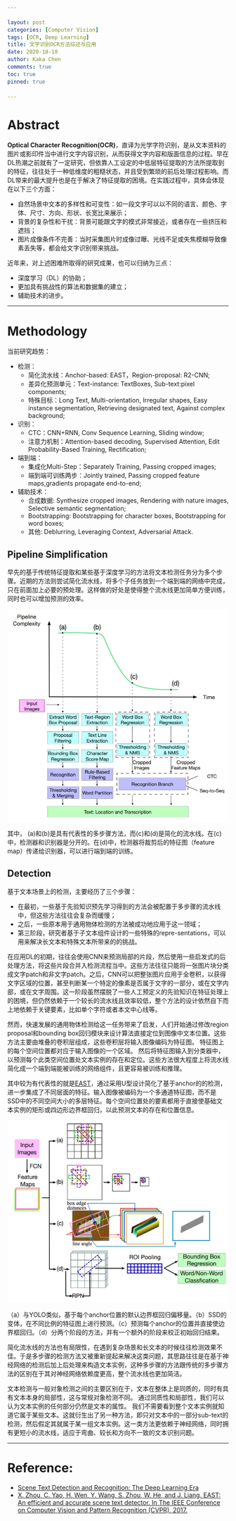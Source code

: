 ```yaml
---

layout: post
categories: [Computer Vision]
tags: [OCR, Deep Learning]
title: 文字识别OCR方法综述与应用
date: 2020-10-10
author: Kaka Chen
comments: true
toc: true
pinned: true

---
```


# Abstract

**Optical Character Recognition(OCR)**，直译为光学字符识别，是从文本资料的图片或影印件当中进行文字内容识别，从而获得文字内容和版面信息的过程。早在DL热潮之前就有了一定研究，但依靠人工设定的中低层特征提取的方法所提取到的特征，往往处于一种低维度的粗糙状态，并且受到繁琐的前后处理过程影响。而DL带来的最大提升也是在于解决了特征提取的困境。在实践过程中，具体会体现在以下三个方面：
- 自然场景中文本的多样性和可变性：如一段文字可以以不同的语言、颜色、字体、尺寸、方向、形状、长宽比来展示；
- 背景的复杂性和干扰：背景可能跟文字的模式非常接近，或者存在一些挤压和遮挡；
- 图片成像条件不完善：当时采集图片时成像过曝、光线不足或失焦模糊导致像素丢失等，都会给文字识别带来挑战。

近年来，对上述困难所取得的研究成果，也可以归纳为三点：
- 深度学习（DL）的协助；
- 更加具有挑战性的算法和数据集的建立；
- 辅助技术的进步。

---

# Methodology

当前研究趋势：
- 检测：
  - 简化流水线：Anchor-based: EAST，Region-proposal: R2-CNN;
  - 差异化预测单元：Text-instance: TextBoxes, Sub-text:pixel components;
  - 特殊目标：Long Text, Multi-orientation, Irregular shapes, Easy instance segmentation, Retrieving designated text, Against complex background;
- 识别：
  - CTC：CNN+RNN, Conv Sequence Learning, Sliding window;
  - 注意力机制：Attention-based decoding, Supervised Attention, Edit Probability-Based Training, Rectification;
- 端到端：
  - 集成化Multi-Step：Separately Training, Passing cropped images;
  - 端到端可训练两步：Jointly trained, Passing cropped feature maps,gradients propagate end-to-end;
- 辅助技术：
  - 合成数据: Synthesize cropped images, Rendering with nature images, Selective semantic segmentation;
  - Bootstrapping: Bootstrapping for character boxes, Bootstrapping for word boxes;
  - 其他: Deblurring, Leveraging Context, Adversarial Attack.

## Pipeline Simplification

早先的基于传统特征提取和某些基于深度学习的方法将文本检测任务分为多个步骤。近期的方法则尝试简化流水线，将多个子任务放到一个端到端的网络中完成，只在前面加上必要的预处理。这样做的好处是使得整个流水线更加简单方便训练，同时也可以增加预测的效率。

![](https://github.com/kakack/kakack.github.io/blob/master/_images/20201117_1.jpg?raw=true)

其中， (a)和(b)是具有代表性的多步骤方法，而(c)和(d)是简化的流水线。在(c)中，检测器和识别器是分开的。在(d)中，检测器将裁剪后的特征图（feature map）传递给识别器，可以进行端到端的训练。

## Detection

基于文本场景上的检测，主要经历了三个步骤：
- 在最初，一些基于先验知识预先学习得到的方法会被配置于多步骤的流水线中，但这些方法往往会复杂而缓慢；
- 之后，一些原本用于通用物体检测的方法被成功地应用于这一领域；
- 第三阶段，研究者基于子文本组件设计的一些特殊的repre-sentations，可以用来解决长文本和特殊文本所带来的的挑战。

在应用DL的初期，往往会使用CNN来预测局部的片段，然后使用一些启发式的后处理方法，将这些片段合并入检测流程当中。这些方法往往只能将一张图片块分类成文字patch和非文字patch。之后，CNN可以把整张图片应用于全卷积，以获得文字区域的位置，甚至判断某一个特定的像素是否属于文字的一部分，或在文字内部，或在文字周围。这一阶段虽然摆脱了一些人工预定义的先验知识在特征处理上的困境，但仍然依赖于一个较长的流水线且效率较低，整个方法的设计依然自下而上地依赖于关键要素，比如单个字符或者本文中心线等。

然而，快速发展的通用物体检测给这一任务带来了启发，人们开始通过修改region proposal和bounding box回归模块来设计算法直接定位到图像中文本位置。这些方法主要由堆叠的卷积层组成，这些卷积层将输入图像编码为特征图。 特征图上的每个空间位置都对应于输入图像的一个区域。 然后将特征图输入到分类器中，以预测每个此类空间位置处文本实例的存在和定位。这些方法很大程度上将流水线简化成一个端到端能被训练的网络组件，且更容易被训练和推理。

其中较为有代表性的就是[EAST](https://openaccess.thecvf.com/content_cvpr_2017/papers/Zhou_EAST_An_Efficient_CVPR_2017_paper.pdf)，通过采用U型设计简化了基于anchor的的检测，进一步集成了不同层面的特征。输入图像被编码为一个多通道特征图，而不是SSD中的不同空间大小的多层特征。每个空间位置处的要素都用于直接使基础文本实例的矩形或四边形边界框回归，以此预测文本的存在和位置信息。

![](https://github.com/kakack/kakack.github.io/blob/master/_images/20201117_2.jpg?raw=true)

（a）与YOLO类似，基于每个anchor位置的默认边界框回归偏移量。（b）SSD的变体，在不同比例的特征图上进行预测。（c）预测每个anchor的位置并直接使边界框回归。（d）分两个阶段的方法，并有一个额外的阶段来校正初始回归结果。

简化流水线的方法也有局限性，在遇到复杂场景和长文本的时候往往检测效果不佳。于是多步骤的检测方法又被重新提起来解决这类问题，其思路往往是在基于神经网络的检测后加上后处理来构造文本实例，这种多步骤的方法跟传统的多步骤方法的区别在于其对神经网络依赖度更高，整个流水线也更加简洁。

文本检测与一般对象检测之间的主要区别在于，文本在整体上是同质的，同时有具有文本本身的局部性，这与常规对象检测不同。 通过同质性和局部性，我们可以认为文本实例的任何部分仍然是文本的属性。 我们不需要看到整个文本实例就知道它属于某些文本。这就衍生出了另一种方法，即只对文本中的一部分sub-text的检测，然后假定其就属于某一组文本实例。这一类方法更依赖于神经网络，同时拥有更短小的流水线，适应于弯曲、较长和方向不一致的文本识别问题。

---

# Reference:

- [Scene Text Detection and Recognition: The Deep Learning Era](https://link.zhihu.com/?target=https%3A//arxiv.org/pdf/1811.04256.pdf)
- [X. Zhou, C. Yao, H. Wen, Y. Wang, S. Zhou, W. He,
and J. Liang. EAST: An efficient and accurate scene text detector. In The IEEE Conference on Computer Vision and Pattern Recognition (CVPR), 2017.](https://openaccess.thecvf.com/content_cvpr_2017/papers/Zhou_EAST_An_Efficient_CVPR_2017_paper.pdf)